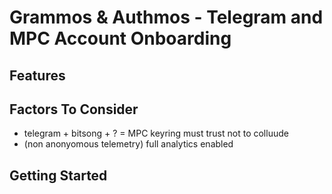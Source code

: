 # Grammos & Authmos - Telegram and MPC Account Onboarding 

## Features 

## Factors To Consider 
- telegram + bitsong + ? = MPC keyring must trust not to colluude
- (non anonyomous telemetry) full analytics enabled 

## Getting Started 
